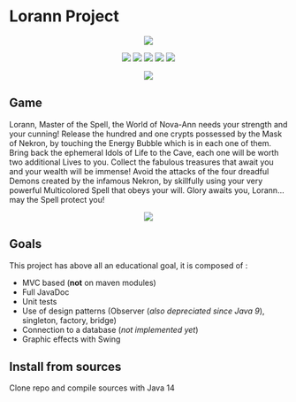 # Lorann Project

<p align="center">

  <img src="https://img.shields.io/badge/java-%23ED8B00.svg?&style=for-the-badge&logo=java&logoColor=white"/>

</p>
<p align="center">
  <img src="https://img.shields.io/github/languages/top/NicolasDrapier/Lorann"/>
  <img src="https://img.shields.io/github/last-commit/NicolasDrapier/Lorann"/>
  <img src="https://img.shields.io/github/issues/NicolasDrapier/Lorann">
  <img src="https://img.shields.io/github/contributors/NicolasDrapier/Lorann"/>
  <img src="https://img.shields.io/github/followers/NicolasDrapier?style=social"/>
</p>

<p align="center">
  <img src="https://lh3.googleusercontent.com/proxy/nPQ4qCi_U-XmN7ErIoOR1sYAjR7PMM4f-dRTbwTKO23Ls9tvKE499bTinDz2H_BTRhd-VsnoFwRu1pfqCEQbjlMm9g8X9g" />
</p>

## Game

Lorann, Master of the Spell, the World of Nova-Ann needs your strength and your cunning! Release the hundred and one crypts possessed by the Mask of Nekron, by touching the Energy Bubble which is in each one of them. Bring back the ephemeral Idols of Life to the Cave, each one will be worth two additional Lives to you. Collect the fabulous treasures that await you and your wealth will be immense! Avoid the attacks of the four dreadful Demons created by the infamous Nekron, by skillfully using your very powerful Multicolored Spell that obeys your will. Glory awaits you, Lorann... may the Spell protect you!

<p align="center">
  <img src="https://s.uvlist.net/l/y2007/10/43116.jpg" />
</p>

## Goals

This project has above all an educational goal, it is composed of :
* MVC based (**not** on maven modules)
* Full JavaDoc
* Unit tests
* Use of design patterns (Observer (*also depreciated since Java 9*), singleton, factory, bridge)
* Connection to a database (*not implemented yet*)
* Graphic effects with Swing

## Install from sources

Clone repo and compile sources with Java 14

